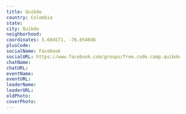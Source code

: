 ```yaml
---
title: Quibdo
country: Colombia
state: 
city: Quibdo
neighborhood: 
coordinates: 5.684571, -76.654046
plusCode:
socialName: Facebook
socialURL: https://www.facebook.com/groups/free.code.camp.quibdo
chatName:
chatURL:
eventName:
eventURL:
leaderName:
leaderURL:
oldPhoto: 
coverPhoto:
---
```

